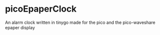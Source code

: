 # picoEpaperClock
An alarm clock written in tinygo made for the pico and the pico-waveshare epaper display
